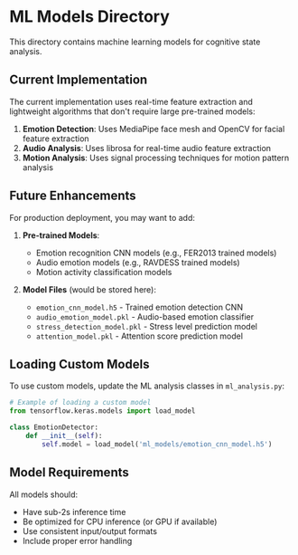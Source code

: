 # ML Models Directory

This directory contains machine learning models for cognitive state analysis.

## Current Implementation

The current implementation uses real-time feature extraction and lightweight algorithms that don't require large pre-trained models:

1. **Emotion Detection**: Uses MediaPipe face mesh and OpenCV for facial feature extraction
2. **Audio Analysis**: Uses librosa for real-time audio feature extraction
3. **Motion Analysis**: Uses signal processing techniques for motion pattern analysis

## Future Enhancements

For production deployment, you may want to add:

1. **Pre-trained Models**:
   - Emotion recognition CNN models (e.g., FER2013 trained models)
   - Audio emotion models (e.g., RAVDESS trained models)
   - Motion activity classification models

2. **Model Files** (would be stored here):
   - `emotion_cnn_model.h5` - Trained emotion detection CNN
   - `audio_emotion_model.pkl` - Audio-based emotion classifier
   - `stress_detection_model.pkl` - Stress level prediction model
   - `attention_model.pkl` - Attention score prediction model

## Loading Custom Models

To use custom models, update the ML analysis classes in `ml_analysis.py`:

```python
# Example of loading a custom model
from tensorflow.keras.models import load_model

class EmotionDetector:
    def __init__(self):
        self.model = load_model('ml_models/emotion_cnn_model.h5')
```

## Model Requirements

All models should:
- Have sub-2s inference time
- Be optimized for CPU inference (or GPU if available)
- Use consistent input/output formats
- Include proper error handling
